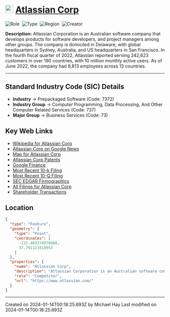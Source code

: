 
# <img src="https://www.atlassian.com/apple-touch-icon.png" alt="Atlassian Corp Logo" height="25px" title="Atlassian Corp" />  [Atlassian Corp](https://www.atlassian.com/) 


![Role](https://img.shields.io/badge/Role-Competitor-blue?style=for-the-badge)&nbsp;&nbsp;![Type](https://img.shields.io/badge/Type-Public-blue?style=for-the-badge)&nbsp;&nbsp;![Region](https://img.shields.io/badge/Region-AMER-blue?style=for-the-badge)&nbsp;&nbsp;![Creator](https://img.shields.io/badge/Creator-Michael%20Hay-blue?style=for-the-badge)

**Description:** Atlassian Corporation is an Australian software company that develops products for software developers, and project managers among other groups. The company is domiciled in Delaware, with global headquarters in Sydney, Australia, and US headquarters in San Francisco.  In the fourth fiscal quarter of 2022, Atlassian reported serving 242,623 customers in over 190 countries, with 10 million monthly active users. As of June 2022, the company had 8,813 employees across 13 countries.

---


## Standard Industry Code (SIC) Details

* **Industry** &#8594; Prepackaged Software (Code: 7372)
* **Industry Group** &#8594; Computer Programming, Data Processing, And Other Computer Related Services (Code: 737)
* **Major Group** &#8594; Business Services (Code: 73)


## Key Web Links

*  [Wikipedia for Atlassian Corp](https://en.wikipedia.org/wiki/Atlassian) 
*  [Atlassian Corp on Google News](https://news.google.com/search?q=Atlassian%20Corp) 
*  [Map for Atlassian Corp](https://www.google.com/maps/place/350%20Bush%20St%2C%20Floor%2013%2C%20San%20Francisco%2C%20California%2C%2094104) 
*  [Atlassian Corp Patents](https://patents.google.com/?assignee=Atlassian%20Corp) 
*  [Google Finance](https://www.google.com/finance/quote/TEAM:Nasdaq) 
*  [Most Recent 10-k Filing](https://www.sec.gov/Archives/edgar/data/1650372/000165037223000024/0001650372-23-000024-index.html) 
*  [Most Recent 10-Q Filing](https://www.sec.gov/Archives/edgar/data/1650372/000165037223000040/0001650372-23-000040-index.html) 
*  [SEC EDGAR Firmographics](https://data.sec.gov/submissions/CIK0001650372.json) 
*  [All Filings for Atlassian Corp](https://www.sec.gov/cgi-bin/browse-edgar?CIK=1650372&action=getcompany) 
*  [Shareholder Transactions](undefined) 


## Location
```geojson
{
  "type": "Feature",
  "geometry": {
    "type": "Point",
    "coordinates": [
      -122.403374976666,
      37.791121018953
    ]
  },
  "properties": {
    "name": "Atlassian Corp",
    "description": "Atlassian Corporation is an Australian software company that develops products for software developers, and project managers among other groups. The company is domiciled in Delaware, with global headquarters in Sydney, Australia, and US headquarters in San Francisco.  In the fourth fiscal quarter of 2022, Atlassian reported serving 242,623 customers in over 190 countries, with 10 million monthly active users. As of June 2022, the company had 8,813 employees across 13 countries.",
    "role": "Competitor",
    "url": "https://www.atlassian.com/"
  }
}
```

---
Created on 2024-01-14T00:18:25.693Z by Michael Hay
Last modified on 2024-01-14T00:18:25.693Z